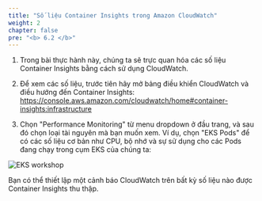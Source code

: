```yaml
---
title: "Số liệu Container Insights trong Amazon CloudWatch"
weight: 2
chapter: false
pre: "<b> 6.2 </b>"
---
```


1. Trong bài thực hành này, chúng ta sẽ trực quan hóa các số liệu Container Insights bằng cách sử dụng CloudWatch.

2. Để xem các số liệu, trước tiên hãy mở bảng điều khiển CloudWatch và điều hướng đến Container Insights: https://console.aws.amazon.com/cloudwatch/home#container-insights:infrastructure


3. Chọn "Performance Monitoring" từ menu dropdown ở đầu trang, và sau đó chọn loại tài nguyên mà bạn muốn xem. Ví dụ, chọn "EKS Pods" để có các số liệu cơ bản như CPU, bộ nhớ và sự sử dụng cho các Pods đang chạy trong cụm EKS của chúng ta:

![EKS workshop](/images/0007/0001.jpg?featherlight=false&width=90pc)

Bạn có thể thiết lập một cảnh báo CloudWatch trên bất kỳ số liệu nào được Container Insights thu thập.






